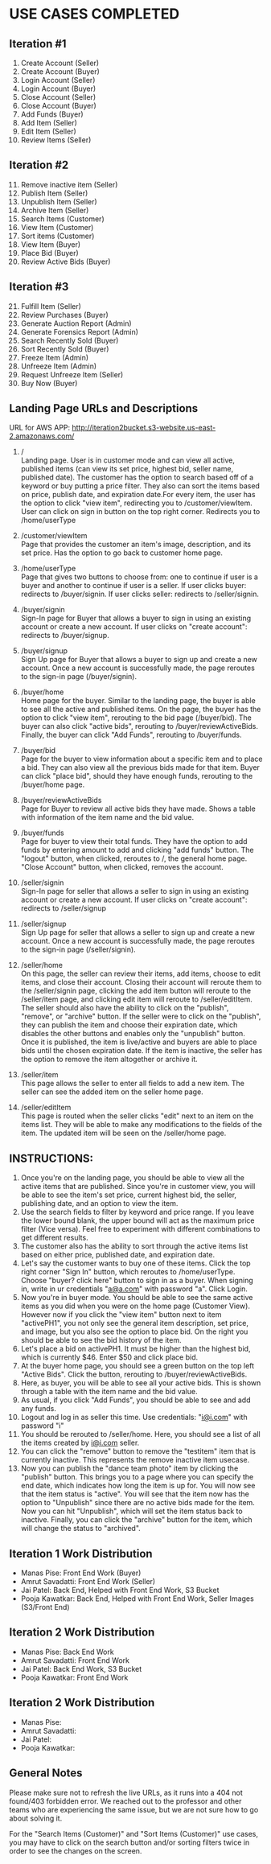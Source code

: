 # USE CASES COMPLETED

## Iteration #1

  1) Create Account (Seller)
  2) Create Account (Buyer)
  3) Login Account (Seller)
  4) Login Account (Buyer)
  5) Close Account (Seller)
  6) Close Account (Buyer)
  7) Add Funds (Buyer)
  8) Add Item (Seller)
  9) Edit Item (Seller)
  10) Review Items (Seller)

## Iteration #2

  11) Remove inactive item (Seller)
  12) Publish Item (Seller)
  13) Unpublish Item (Seller)
  14) Archive Item (Seller)
  15) Search Items (Customer)
  16) View Item (Customer)
  17) Sort items (Customer)
  18) View Item (Buyer)
  19) Place Bid (Buyer)
  20) Review Active Bids (Buyer)

## Iteration #3

  21) Fulfill Item (Seller)
  22) Review Purchases (Buyer)
  23) Generate Auction Report (Admin)
  24) Generate Forensics Report (Admin)
  25) Search Recently Sold (Buyer)
  26) Sort Recently Sold (Buyer)
  27) Freeze Item (Admin)
  28) Unfreeze Item (Admin)
  29) Request Unfreeze Item (Seller)
  30) Buy Now (Buyer)

## Landing Page URLs and Descriptions
URL for AWS APP: http://iteration2bucket.s3-website.us-east-2.amazonaws.com/

  1) / <br/>
    Landing page. User is in customer mode and can view all active, published items (can view its set price, highest bid, seller name, published date). The customer has the option to search based off of a keyword or buy putting a price filter. They also can sort the items based on price, publish date, and expiration date.For every item, the user has the option to click "view item", redirecting you to /customer/viewItem. User can click on sign in button on the top right corner. Redirects you to /home/userType

  2) /customer/viewItem <br/>
     Page that provides the customer an item's image, description, and its set price. Has the option to go back to customer home page.
    
  3) /home/userType <br/>
    Page that gives two buttons to choose from: one to continue if user is a buyer and another to continue if user is a seller. If user clicks buyer: redirects to /buyer/signin. If user clicks seller: redirects to /seller/signin.
    
  4) /buyer/signin <br/>
    Sign-In page for Buyer that allows a buyer to sign in using an existing account or create a new account. If user clicks on "create account": redirects to /buyer/signup.
    
  5) /buyer/signup <br/>
    Sign Up page for Buyer that allows a buyer to sign up and create a new account. Once a new account is successfully made, the page reroutes to the sign-in page (/buyer/signin).
    
  6) /buyer/home <br/>
     Home page for the buyer. Similar to the landing page, the buyer is able to see all the active and published items. On the page, the buyer has the option to click "view item", rerouting to the bid page (/buyer/bid). The buyer can also click "active bids", rerouting to /buyer/reviewActiveBids. Finally, the buyer can click "Add Funds", rerouting to /buyer/funds.

  7) /buyer/bid <br/>
    Page for the buyer to view information about a specific item and to place a bid. They can also view all the previous bids made for that item. Buyer can click "place bid", should they have enough funds, rerouting to the /buyer/home page.

  8) /buyer/reviewActiveBids <br/>
    Page for Buyer to review all active bids they have made. Shows a table with information of the item name and the bid value.

  9) /buyer/funds <br/>
    Page for buyer to view their total funds. They have the option to add funds by entering amount to add and clicking "add funds" button. The "logout" button, when clicked, reroutes to /, the general home page. "Close Account" button, when clicked, removes the account.
    
  10) /seller/signin <br/>
    Sign-In page for seller that allows a seller to sign in using an existing account or create a new account. If user clicks on "create account": redirects to /seller/signup 
    
  11) /seller/signup <br/>
    Sign Up page for seller that allows a seller to sign up and create a new account. Once a new account is successfully made, the page reroutes to the sign-in page (/seller/signin). 
    
  12) /seller/home <br/>
    On this page, the seller can review their items, add items, choose to edit items, and close their account. Closing their account will reroute them to the /seller/signin page, clicking the add item button will reroute to the /seller/item page, and clicking edit item will reroute to /seller/editItem. The seller should also have the ability to click on the "publish", "remove", or "archive" button. If the seller were to click on the "publish", they can publish the item and choose their expiration date, which disables the other buttons and enables only the "unpublish" button. Once it is published, the item is live/active and buyers are able to place bids until the chosen expiration date. If the item is inactive, the seller has the option to remove the item altogether or archive it.
    
  13) /seller/item <br/>
    This page allows the seller to enter all fields to add a new item. The seller can see the added item on the seller home page. 
    
  14) /seller/editItem <br/>
    This page is routed when the seller clicks "edit" next to an item on the items list. They will be able to make any modifications to the fields of the item. The updated item will be seen on the /seller/home page.
     


## INSTRUCTIONS:
  1) Once you're on the landing page, you should be able to view all the active items that are published. Since you're in customer view, you will be able to see the item's set price, current highest bid, the seller, publishing date, and an option to view the item.
  2) Use the search fields to filter by keyword and price range. If you leave the lower bound blank, the upper bound will act as the maximum price filter (Vice versa). Feel free to experiment with different combinations to get different results.
  3) The customer also has the ability to sort through the active items list based on either price, published date, and expiration date.
  4) Let's say the customer wants to buy one of these items. Click the top right corner "Sign In" button, which reroutes to /home/userType. Choose "buyer? click here" button to sign in as a buyer. When signing in, write in ur credentials "a@a.com" with password "a". Click Login.
  5) Now you're in buyer mode. You should be able to see the same active items as you did when you were on the home page (Customer View). However now if you click the "view item" button next to item "activePH1", you not only see the general item description, set price, and image, but you also see the option to place bid. On the right you should be able to see the bid history of the item.
  6) Let's place a bid on activePH1. It must be higher than the highest bid, which is currently $46. Enter $50 and click place bid.
  7) At the buyer home page, you should see a green button on the top left "Active Bids". Click the button, rerouting to /buyer/reviewActiveBids.
  8) Here, as buyer, you will be able to see all your active bids. This is shown through a table with the item name and the bid value.
  9) As usual, if you click "Add Funds", you should be able to see and add any funds.
  10) Logout and log in as seller this time. Use credentials: "i@i.com" with password "i"
  11) You should be rerouted to /seller/home. Here, you should see a list of all the items created by i@i.com seller.
  12) You can click the "remove" button to remove the "testitem" item that is currently inactive. This represents the remove inactive item usecase.
  13) Now you can publish the "dance team photo" item by clicking the "publish" button. This brings you to a page where you can specify the end date, which indicates how long the item is up for. You will now see that the item status is "active". You will see that the item now has the option to "Unpublish" since there are no active bids made for the item. Now you can hit "Unpublish", which will set the item status back to inactive. Finally, you can click the "archive" button for the item, which will change the status to "archived".


## Iteration 1 Work Distribution
- Manas Pise: Front End Work (Buyer)
- Amrut Savadatti: Front End Work (Seller)
- Jai Patel: Back End, Helped with Front End Work, S3 Bucket
- Pooja Kawatkar: Back End, Helped with Front End Work, Seller Images (S3/Front End)

## Iteration 2 Work Distribution
- Manas Pise: Back End Work
- Amrut Savadatti: Front End Work
- Jai Patel: Back End Work, S3 Bucket
- Pooja Kawatkar: Front End Work

## Iteration 2 Work Distribution
- Manas Pise: 
- Amrut Savadatti: 
- Jai Patel: 
- Pooja Kawatkar: 

## General Notes
Please make sure not to refresh the live URLs, as it runs into a 404 not found/403 forbidden error. We reached out to the professor and other teams who are experiencing the same issue, but we are not sure how to go about solving it.

For the "Search Items (Customer)" and "Sort Items (Customer)" use cases, you may have to click on the search button and/or sorting filters twice in order to see the changes on the screen.

